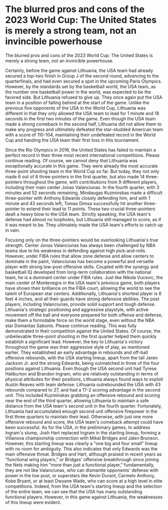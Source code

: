 #  The blurred pros and cons of the 2023 World Cup: The United States is merely a strong team, not an invincible powerhouse 
  The blurred pros and cons of the 2023 World Cup: The United States is merely a strong team, not an invincible powerhouse.

Certainly, before the game against Lithuania, the USA team had already secured a top-two finish in Group J of the second round, advancing to the quarterfinals, and had even secured a spot in the upcoming Paris Olympics. However, by the standards set by the basketball world, the USA team, as the number one basketball power in the world, was expected to be the favored side. But Lithuania refused to give up. They once again put the USA team in a position of falling behind at the start of the game. Unlike the previous five opponents of the USA in the World Cup, Lithuania was different in that they only allowed the USA team to lead for 1 minute and 18 seconds in the first two minutes of the game. Even though the USA team made a strong comeback in the second half, Lithuania did not allow them to make any progress and ultimately defeated the star-studded American team with a score of 110-104, maintaining their undefeated record in the World Cup and handing the USA team their first loss in this tournament.

Since the Rio Olympics in 2016, the United States has failed to maintain a perfect record in their three most recent international competitions. Please continue reading. Of course, we cannot deny that Lithuania was exceptionally accurate in this game. They were already the most accurate three-point shooting team in the World Cup so far. But today, they not only made 6 out of 6 three-pointers in the first quarter, but also made 14 three-pointers throughout the game, with contributions from 9 different players, including their main center Jonas Valanciunas. In the fourth quarter, with 3 minutes and 52 seconds remaining, Mindaugas Kuzminskas made a difficult three-pointer with Anthony Edwards closely defending him, and with 1 minute and 43 seconds left, Tomas Dimsa successfully hit another three-pointer to extend their lead to 11 points. These two crucial three-pointers dealt a heavy blow to the USA team. Strictly speaking, the USA team's defense had almost no loopholes, but Lithuania still managed to score, as if it was meant to be. They ultimately made the USA team's efforts to catch up in vain.

Focusing only on the three-pointers would be overlooking Lithuania's true strength. Center Jonas Valanciunas has always been challenged by NBA teams due to his weakness in defending against high pick-and-rolls. However, under FIBA rules that allow zone defense and allow centers to dominate in the paint, Valanciunas has become a powerful and versatile player with strong low-post offensive skills. Coupled with the synergy and basketball IQ developed from long-term collaboration with the national team, he is a dominant center under FIBA rules. Just like Nikola Vucevic, the main center of Montenegro in the USA team's previous game, both players have shown their brilliance on the FIBA court, allowing the world to see the talent of European star centers. Additionally, Lithuania's shortest player is 6 feet 4 inches, and all their guards have strong defensive abilities. The post players, including Valanciunas, provide solid support and tough defense. Lithuania's strategic positioning and aggressive playstyle, with active movement off the ball and everyone prepared for both offense and defense, make them a formidable force on the world stage, even without the NBA star Domantas Sabonis. Please continue reading. This was fully demonstrated in their competition against the United States. Of course, the unbelievable three-point shooting in the first quarter helped them quickly establish a significant lead. However, the key to Lithuania's victory throughout the game was their aggressive style of play, as mentioned earlier. They established an early advantage in rebounds and off-ball offensive rebounds, with the USA starting lineup, apart from the tall Jaren Jackson Jr. and the strong Edwards, being outmatched in three of the four positions against Lithuania. Even though the USA second unit had Tyrese Haliburton and Brandon Ingram, who are relatively outstanding in terms of physical attributes for their positions, Lithuania always found ways to exploit Austin Reaves with team defense. Lithuania outrebounded the USA with 43 rebounds compared to 27, and had a 17-2 scoring advantage in the second unit. This included Kuzminskas grabbing an offensive rebound and scoring near the end of the third quarter, allowing Lithuania to maintain a safe distance from the USA team's second unit in the fourth quarter. Fortunately, Lithuania had accumulated enough second unit offensive firepower in the first three quarters to maintain their lead. Otherwise, with just one more offensive rebound and score, the USA team's comeback attempt could have been successful. As for the USA, in the preliminary games, to address Ingram's slump, Josh Hart replaced Ingram in the starting lineup, forming a Villanova championship connection with Mikal Bridges and Jalen Brunson. However, this starting lineup was clearly a "one big and four small" lineup with no room for ambiguity. This also indicates that only Edwards was the main offensive threat. Bridges and Hart, although praised in recent years as "functional wing players," or Bridges' offensive breakthrough since joining the Nets making him "more than just a functional player," fundamentally, they are not like Valanciunas, who can dismantle opponents' defense with power in the low post, or superstars like Kevin Durant, Carmelo Anthony, Kobe Bryant, or at least Dwyane Wade, who can score at a high level in elite competitions. Indeed, from the USA team's starting lineup and the selection of the entire team, we can see that the USA has many outstanding functional players. However, in this game against Lithuania, the weaknesses of this lineup were evident.